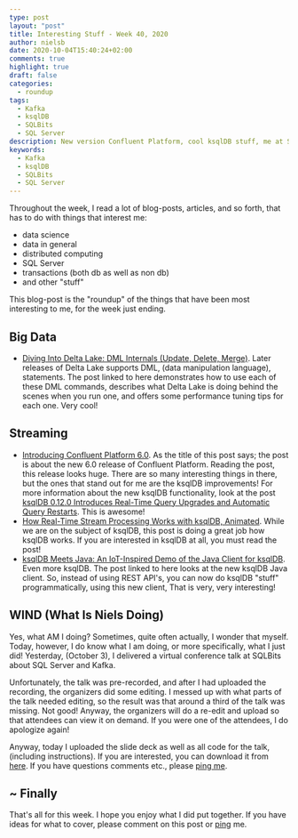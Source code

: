 ```yaml
---
type: post
layout: "post"
title: Interesting Stuff - Week 40, 2020
author: nielsb
date: 2020-10-04T15:40:24+02:00
comments: true
highlight: true
draft: false
categories:
  - roundup
tags:
  - Kafka
  - ksqlDB
  - SQLBits
  - SQL Server
description: New version Confluent Platform, cool ksqlDB stuff, me at SQLBits and other interesting topics.
keywords:
  - Kafka
  - ksqlDB
  - SQLBits
  - SQL Server   
---
```


Throughout the week, I read a lot of blog-posts, articles, and so forth, that has to do with things that interest me:

* data science
* data in general
* distributed computing
* SQL Server
* transactions (both db as well as non db)
* and other "stuff"

This blog-post is the "roundup" of the things that have been most interesting to me, for the week just ending.

<!--more-->

## Big Data

* [Diving Into Delta Lake: DML Internals (Update, Delete, Merge)][1]. Later releases of Delta Lake supports DML, (data manipulation language), statements. The post linked to here demonstrates how to use each of these DML commands, describes what Delta Lake is doing behind the scenes when you run one, and offers some performance tuning tips for each one. Very cool!

## Streaming 

* [Introducing Confluent Platform 6.0][2]. As the title of this post says; the post is about the new 6.0 release of Confluent Platform. Reading the post, this release looks huge. There are so many interesting things in there, but the ones that stand out for me are the ksqlDB improvements! For more information about the new ksqlDB functionality, look at the post [ksqlDB 0.12.0 Introduces Real-Time Query Upgrades and Automatic Query Restarts][4]. This is awesome!
* [How Real-Time Stream Processing Works with ksqlDB, Animated][3]. While we are on the subject of ksqlDB, this post is doing a great job how ksqlDB works. If you are interested in ksqlDB at all, you must read the post!
* [ksqlDB Meets Java: An IoT-Inspired Demo of the Java Client for ksqlDB][5]. Even more ksqlDB. The post linked to here looks at the new ksqlDB Java client. So, instead of using REST API's, you can now do ksqlDB "stuff" programmatically, using this new client, That is very, very interesting!

## WIND (What Is Niels Doing)

Yes, what AM I doing? Sometimes, quite often actually, I wonder that myself. Today, however, I do know what I am doing, or more specifically, what I just did! Yesterday, (October 3), I delivered a virtual conference talk at SQLBits about SQL Server and Kafka. 

Unfortunately, the talk was pre-recorded, and after I had uploaded the recording, the organizers did some editing. I messed up with what parts of the talk needed editing, so the result was that around a third of the talk was missing. Not good! Anyway, the organizers will do a re-edit and upload so that attendees can view it on demand. If you were one of the attendees, I do apologize again!

Anyway, today I uploaded the slide deck as well as all code for the talk, (including instructions). If you are interested, you can download it from [here][6]. If you have questions comments etc., please [ping me][ma].

## ~ Finally

That's all for this week. I hope you enjoy what I did put together. If you have ideas for what to cover, please comment on this post or [ping][ma] me.

[ma]: mailto:niels.it.berglund@gmail.com
[mp]: https://blog.acolyer.org
[iq]: https://www.infoq.com/
[ew]: http://sqlonice.com/
[re]: http://blog.revolutionanalytics.com
[sqsk]: https://www.sqlskills.com
[mdaveyblog]: https://mdavey.wordpress.com/
[charlblog]: https://charlla.com/

[jovpop]: https://twitter.com/JovanPop_MSFT
[bobw]: https://twitter.com/bobwardms
[revod]: https://twitter.com/revodavid
[lonny]: https://twitter.com/sqL_handLe
[ewtw]: https://twitter.com/sqlOnIce
[buckw]: https://twitter.com/BuckWoodyMSFT
[mattw]: https://twitter.com/matthewwarren
[murba]: https://twitter.com/muratdemirbas
[daveda]: https://twitter.com/davidthecoder
[adcol]: https://twitter.com/adriancolyer
[jesrod]: https://twitter.com/jrdothoughts
[tomaz]: https://twitter.com/tomaz_tsql
[dataart]: https://twitter.com/dataartisans
[luis]: https://twitter.com/luis_de_sousa
[benstop]: https://twitter.com/benstopford
[conflu]: https://twitter.com/confluentinc
[tylert]: https://twitter.com/tyler_treat
[andrewng]: https://twitter.com/AndrewYNg
[lawr]: https://twitter.com/bytezn
[jue]: https://twitter.com/b0rk
[yan]: https://twitter.com/theburningmonk
[danny]: https://twitter.com/g9yuayon
[rmoff]: https://twitter.com/rmoff
[ryansw]: https://twitter.com/ryanswanstrom
[pabloc]: https://twitter.com/pabloc_ds
[mklep]: https://twitter.com/martinkl
[mdavey]: https://twitter.com/matt_davey
[jboner]: https://twitter.com/jboner
[joeduff]: https://twitter.com/funcOfJoe
[charl]: https://twitter.com/charllamprecht
[dbricks]: https://twitter.com/databricks
[adsit]: https://twitter.com/SitnikAdam
[vicky]: https://twitter.com/vickyharp
[dscentral]: https://twitter.com/DataScienceCtrl
[natemc]: https://twitter.com/natemcmaster
[ads]: https://twitter.com/azuredatastudio
[travw]: https://twitter.com/radtravis
[emilk]: https://twitter.com/IsTheArchitect


[1]: https://databricks.com/blog/2020/09/29/diving-into-delta-lake-dml-internals-update-delete-merge.html
[2]: https://www.confluent.io/blog/confluent-platform-6-0-delivers-the-most-powerful-event-streaming-platform-to-date/
[3]: https://www.confluent.io/blog/how-real-time-stream-processing-works-with-ksqldb/
[4]: https://www.confluent.io/blog/ksqldb-0-12-0-features-updates/
[5]: https://www.confluent.io/blog/ksqldb-java-client-iot-inspired-demo/
[6]: https://nielsberglund.com/download/set-data-free-kafka.zip
